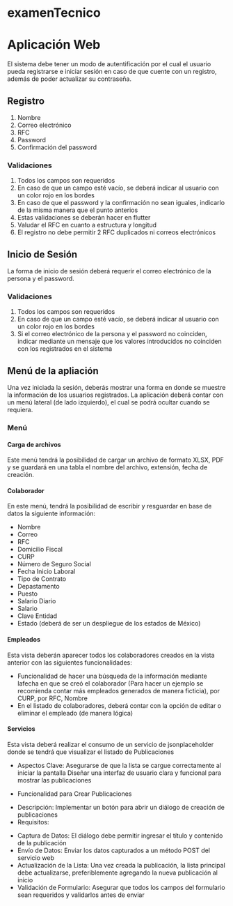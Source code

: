 # examenTecnico
# Aplicación Web
El sistema debe tener un modo de autentificación por el cual el usuario pueda registrarse
e iniciar sesión en caso de que cuente con un registro, además de poder actualizar su
contraseña.

## Registro
1. Nombre
2. Correo electrónico
3. RFC
4. Password
5. Confirmación del password

### Validaciones
1. Todos los campos son requeridos
2. En caso de que un campo esté vacío, se deberá indicar al usuario con un color rojo en los bordes
3. En caso de que el password y la confirmación no sean iguales, indicarlo de la misma manera que el punto anterios
4. Estas validaciones se deberán hacer en flutter
5. Valudar el RFC en cuanto a estructura y longitud
6. El registro no debe permitir 2 RFC duplicados ni correos electrónicos

## Inicio de Sesión
La forma de inicio de sesión deberá requerir el correo electrónico de la persona y el
password.

### Validaciones
1. Todos los campos son requeridos
2. En caso de que un campo esté vacío, se deberá indicar al usuario con un color rojo en los bordes
3. Si el correo electrónico de la persona y el password no coinciden, indicar mediante un mensaje que los valores introducidos no coinciden con los registrados en el sistema

## Menú de la apliación
Una vez iniciada la sesión, deberás mostrar una forma en donde se muestre la información de los usuarios registrados.
La aplicación deberá contar con un menú lateral (de lado izquierdo), el cual se podrá ocultar cuando se requiera.

### Menú
#### Carga de archivos 
Este menú tendrá la posibilidad de cargar un archivo de formato XLSX, PDF y se guardará en una tabla el nombre del archivo, extensión, fecha de creación.
#### Colaborador
En este menú, tendrá la posibilidad de escribir y resguardar en base de datos la siguiente información:
* Nombre
* Correo
* RFC
* Domicilio Fiscal
* CURP
* Número de Seguro Social
* Fecha Inicio Laboral
* Tipo de Contrato
* Depastamento
* Puesto
* Salario Diario
* Salario
* Clave Entidad
* Estado (deberá de ser un despliegue de los estados de México)

#### Empleados
Esta vista deberán aparecer todos los colaboradores creados en la vista anterior con las siguientes funcionalidades:
* Funcionalidad de hacer una búsqueda de la información mediante lafecha en que se creó el colaborador (Para hacer un ejemplo se recomienda contar más empleados generados de manera ficticia), por CURP, por RFC, Nombre
* En el listado de colaboradores, deberá contar con la opción de editar o eliminar el empleado (de manera lógica)

#### Servicios
Esta vista deberá realizar el consumo de un servicio de jsonplaceholder donde se tendrá que visualizar el listado de Publicaciones

* Aspectos Clave:
Asegurarse de que la lista se cargue correctamente al iniciar la pantalla
Diseñar una interfaz de usuario clara y funcional para mostrar las publicaciones

* Funcionalidad para Crear Publicaciones
- Descripción:
Implementar un botón para abrir un diálogo de creación de publicaciones
- Requisitos:
* Captura de Datos: El diálogo debe permitir ingresar el título y contenido de la publicación
* Envío de Datos: Enviar los datos capturados a un método POST del servicio web
* Actualización de la Lista: Una vez creada la publicación, la lista principal debe actualizarse, preferiblemente agregando la nueva publicación al inicio
* Validación de Formulario: Asegurar que todos los campos del formulario sean requeridos y validarlos antes de enviar
